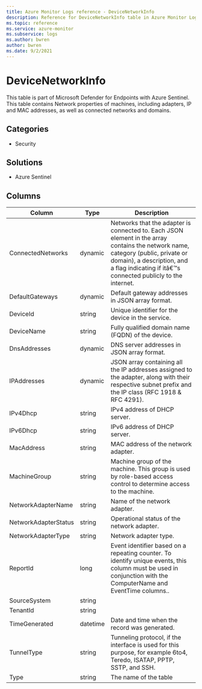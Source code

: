 ```yaml
---
title: Azure Monitor Logs reference - DeviceNetworkInfo
description: Reference for DeviceNetworkInfo table in Azure Monitor Logs.
ms.topic: reference
ms.service: azure-monitor
ms.subservice: logs
ms.author: bwren
author: bwren
ms.date: 9/2/2021
---
```


# DeviceNetworkInfo

 This table is part of Microsoft Defender for Endpoints with Azure Sentinel. This table contains Network properties of machines, including adapters, IP and MAC addresses, as well as connected networks and domains.

## Categories

- Security
## Solutions

- Azure Sentinel




## Columns

|Column|Type|Description|
|---|---|---|
|ConnectedNetworks|dynamic|Networks that the adapter is connected to. Each JSON element in the array contains the network name, category (public, private or domain), a description, and a flag indicating if itâ€™s connected publicly to the internet.|
|DefaultGateways|dynamic|Default gateway addresses in JSON array format.|
|DeviceId|string|Unique identifier for the device in the service.|
|DeviceName|string|Fully qualified domain name (FQDN) of the device.|
|DnsAddresses|dynamic|DNS server addresses in JSON array format.|
|IPAddresses|dynamic|JSON array containing all the IP addresses assigned to the adapter, along with their respective subnet prefix and the IP class (RFC 1918 & RFC 4291).|
|IPv4Dhcp|string|IPv4 address of DHCP server.|
|IPv6Dhcp|string|IPv6 address of DHCP server.|
|MacAddress|string|MAC address of the network adapter.|
|MachineGroup|string|Machine group of the machine. This group is used by role-based access control to determine access to the machine.|
|NetworkAdapterName|string|Name of the network adapter.|
|NetworkAdapterStatus|string|Operational status of the network adapter.|
|NetworkAdapterType|string|Network adapter type.|
|ReportId|long|Event identifier based on a repeating counter. To identify unique events, this column must be used in conjunction with the ComputerName and EventTime columns..|
|SourceSystem|string||
|TenantId|string||
|TimeGenerated|datetime|Date and time when the record was generated.|
|TunnelType|string|Tunneling protocol, if the interface is used for this purpose, for example 6to4, Teredo, ISATAP, PPTP, SSTP, and SSH.|
|Type|string|The name of the table|
